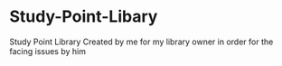 # Study-Point-Libary
Study Point Library Created by me for my library owner in order for the facing issues by him

